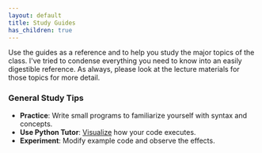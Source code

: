```yaml
---
layout: default
title: Study Guides
has_children: true
---
```

Use the guides as a reference and to help you study the major topics of the class. I've tried to condense everything you need to know into an easily digestible reference. As always, please look at the lecture materials for those topics for more detail.

### **General Study Tips**
- **Practice**: Write small programs to familiarize yourself with syntax and concepts.
- **Use Python Tutor**: [Visualize](https://pythontutor.com/visualize.html#mode=edit) how your code executes.
- **Experiment**: Modify example code and observe the effects.
